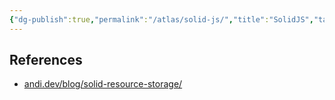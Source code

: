 ```yaml
---
{"dg-publish":true,"permalink":"/atlas/solid-js/","title":"SolidJS","tags":["javascript","typescript","solidjs"],"updated":"2025-06-16T06:53:15.055-07:00"}
---
```


## References

- [andi.dev/blog/solid-resource-storage/](https://andi.dev/blog/solid-resource-storage/)
